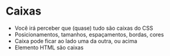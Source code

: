 # Caixas

* Você irá perceber que (quase) tudo são caixas do CSS
* Posicionamentos, tamanhos, espaçamentos, bordas, cores
* Caixa pode ficar ao lado uma da outra, ou acima
* Elemento HTML são caixas